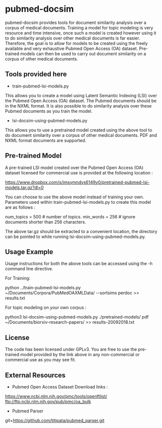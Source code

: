 pubmed-docsim
=============

pubmed-docsim provides tools for document similarity analysis over a corpus of medical documents. Training a model for topic modeling is very resource and time intensive, once such a model is created however using it to do similarity analysis over other medical documents is far easier. Therefore, the goal is to allow for models to be created using the freely available and very exhaustive Pubmed Open Access (OA) dataset. Pre-trained models can then be used to carry out document similarity on a corpus of other medical documents.  


Tools provided here
-------------------

- train-pubmed-lsi-models.py 

This allows you to create a model using Latent Semantic Indexing (LSI) over the Pubmed Open Access (OA) dataset. The Pubmed documents should be in the NXML format. It is also possible to do similarity analysis over these Pubmed documents as you train the model.


- lsi-docsim-using-pubmed-models.py 

This allows you to use a pretrained model created using the above tool to do document similarity over a corpus of other medical documents. PDF and NXML format documents are supported.


Pre-trained Model
-----------------

A pre-trained LSI model created over the Pubmed Open Access (OA) dataset licensed for commercial use is provided at the following location :

https://www.dropbox.com/s/imsymndys6149y0/pretrained-pubmed-lsi-models.tar.gz?dl=0

You can choose to use the above model instead of training your own. Parameters used within train-pubmed-lsi-models.py to create this model are as follows :

num_topics = 500 	# number of topics.
min_words = 256         # ignore documents shorter than 256 characters. 

The above tar.gz should be extracted to a convenient location, the directory can be pointed to while running lsi-docsim-using-pubmed-models.py.


Usage Example
-------------

Usage instructions for both the above tools can be accessed using the -h command line directive.


For Training:

python ../train-pubmed-lsi-models.py ~/Documents/Corpora/PubMedOAXMLData/ --sortsims perdoc >> results.txt


For topic modeling on your own corpus :

python3 lsi-docsim-using-pubmed-models.py ./pretrained-models/ pdf ~/Documents/biorxiv-research-papers/ >> results-20092018.txt


License
-------

The code has been licensed under GPLv3. You are free to use the pre-trained model provided by the link above in any non-commercial or commercial use as you may see fit.



External Resources
------------------

- Pubmed Open Access Dataset Download links :

https://www.ncbi.nlm.nih.gov/pmc/tools/openftlist/
ftp://ftp.ncbi.nlm.nih.gov/pub/pmc/oa_bulk

- Pubmed Parser

git+https://github.com/titipata/pubmed_parser.git








